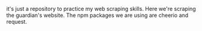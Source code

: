 it's just a repository to practice my web scraping skills. Here we're scraping the guardian's website. The npm packages we are using are cheerio and request. 
